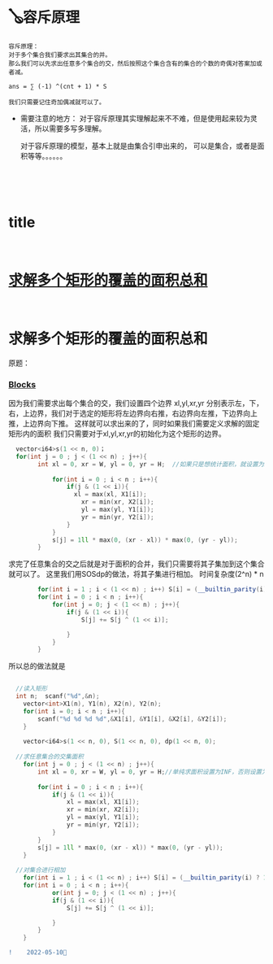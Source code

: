 #  🪕容斥原理

    容斥原理：
    对于多个集合我们要求出其集合的并。
    那么我们可以先求出任意多个集合的交，然后按照这个集合含有的集合的个数的奇偶对答案加或者减。
   
    ans = ∑ (-1) ^(cnt + 1) * S
    
    我们只需要记住奇加偶减就可以了。
    
    
+   需要注意的地方：
    对于容斥原理其实理解起来不不难，但是使用起来较为灵活，所以需要多写多理解。
    
    对于容斥原理的模型，基本上就是由集合引申出来的，
    可以是集合，或者是面积等等。。。。。。
 <br>
 <br>
 <br>
 <span id="jump0"> </span>
    
#   title
<br>

   # [求解多个矩形的覆盖的面积总和](#jump1)
    
    
<span id="jump1"> </span>
<br>
  
   # 求解多个矩形的覆盖的面积总和
     
  原题：     
    
  ###   [Blocks](https://ac.nowcoder.com/acm/contest/32708/B)
    
   因为我们需要求出每个集合的交，我们设置四个边界
   xl,yl,xr,yr
   分别表示左，下，右，上边界，我们对于选定的矩形将左边界向右推，右边界向左推，下边界向上推，上边界向下推。
   这样就可以求出来的了，同时如果我们需要定义求解的固定矩形内的面积
   我们只需要对于xl,yl,xr,yr的初始化为这个矩形的边界。

```C++
  vector<i64>s(1 << n, 0)；
  for(int j = 0 ; j < (1 << n) ; j++){
		int xl = 0, xr = W, yl = 0, yr = H;  //如果只是想统计面积，就设置为INF，如果想要统计固定矩形内的面积，就设置为其边界
			
			for(int i = 0 ; i < n ; i++){
				if(j & (1 << i)){
				  xl = max(xl, X1[i]);
					xr = min(xr, X2[i]);
					yl = max(yl, Y1[i]);
					yr = min(yr, Y2[i]);
				}
			} 
			s[j] = 1ll * max(0, (xr - xl)) * max(0, (yr - yl));
		} 
```
   
   求完了任意集合的交之后就是对于面积的合并，我们只需要将其子集加到这个集合就可以了。
   这里我们用SOSdp的做法，将其子集进行相加。
   时间复杂度(2^n) * n
   
```C++
		for(int i = 1 ; i < (1 << n) ; i++) S[i] = (__builtin_parity(i) ? 1 : -1) * s[i]; //按照奇偶性
		for(int i = 0 ; i < n ; i++){
			for(int j = 0; j < (1 << n) ; j++){
				if(j & (1 << i)){
					S[j] += S[j ^ (1 << i)];

				}
			}
		}
```
   
   
   所以总的做法就是
```C++

  //读入矩形
  int n;  scanf("%d",&n);
	vector<int>X1(n), Y1(n), X2(n), Y2(n); 
	for(int i = 0; i < n ; i++){
		scanf("%d %d %d %d",&X1[i], &Y1[i], &X2[i], &Y2[i]);
	}
		
	vector<i64>s(1 << n, 0), S(1 << n, 0), dp(1 << n, 0);
  
  //求任意集合的交集面积
	for(int j = 0 ; j < (1 << n) ; j++){
		int xl = 0, xr = W, yl = 0, yr = H;//单纯求面积设置为INF，否则设置为统计矩形边界
			
		for(int i = 0 ; i < n ; i++){
			if(j & (1 << i)){
				xl = max(xl, X1[i]);
				xr = min(xr, X2[i]);
				yl = max(yl, Y1[i]);
				yr = min(yr, Y2[i]);
			}
		} 
		s[j] = 1ll * max(0, (xr - xl)) * max(0, (yr - yl));
	} 
		
  //对集合进行相加
	for(int i = 1 ; i < (1 << n) ; i++) S[i] = (__builtin_parity(i) ? 1 : -1) * s[i]; //根据容斥原理，奇加偶减
	for(int i = 0 ; i < n ; i++){
			or(int j = 0; j < (1 << n) ; j++){
			if(j & (1 << i)){
				S[j] += S[j ^ (1 << i)];

			}
		}
	}
```
 
```diff
!    2022-05-10🧯
```

